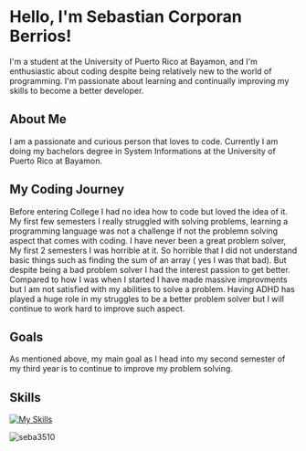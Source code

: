 # Hello, I'm Sebastian Corporan Berrios!

I'm a student at the University of Puerto Rico at Bayamon, and I'm enthusiastic about coding despite being relatively new to the world of programming. I'm passionate about learning and continually improving my skills to become a better developer.

## About Me

I am a passionate and curious person that loves to code.  Currently I am doing my bachelors degree in System Informations at the University of Puerto Rico at Bayamon. 

## My Coding Journey

Before entering College I had no idea how to code but loved the idea of it.  My first few semesters I really struggled with solving problems,  learning a programming language was not a challenge if not the problemn
solving aspect that comes with coding.  I have never been a great problem solver, My first 2 semesters I was horrible at it.  So horrible that I did not understand basic things such as finding the sum of an array ( yes I was that bad).  But despite being a bad problem solver I had the interest passion to get better.  Compared to how I was when I started I have made massive improvments but I am not satisfied with my abilities to solve a problem.  Having ADHD has played a huge role in my struggles to be a better problem solver but I will continue to work hard to improve such aspect.  


## Goals

As mentioned above, my main goal as I head into my second semester of my third year is to continue to improve my problem solving. 

## Skills 
[![My Skills](https://skillicons.dev/icons?i=js,html,css,java,python,eclipse,git,vscode,python)](https://skillicons.dev)

<p><img align="center" src="https://github-readme-stats.vercel.app/api/top-langs?username=seba3510&show_icons=true&locale=en&layout=compact" alt="seba3510" /></p>

